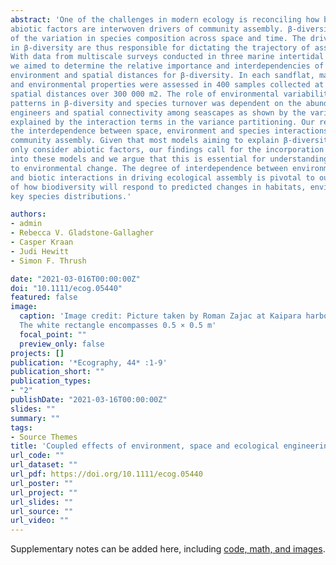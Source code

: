```yaml
---
abstract: 'One of the challenges in modern ecology is reconciling how biotic interactions and
abiotic factors are interwoven drivers of community assembly. β-diversity is a measure
of the variation in species composition across space and time. The drivers of variability
in β-diversity are thus responsible for dictating the trajectory of assembling communities.
With data from multiscale surveys conducted in three marine intertidal sandflats,
we aimed to determine the relative importance and interdependencies of biotic engineering,
environment and spatial distances for β-diversity. In each sandflat, macrofauna
and environmental properties were assessed in 400 samples collected at different
spatial distances over 300 000 m2. The role of environmental variability in driving
patterns in β-diversity and species turnover was dependent on the abundances of ecosystem
engineers and spatial connectivity among seascapes as shown by the variance
explained by the interaction terms in the variance partitioning. Our results highlight
the interdependence between space, environment and species interactions in driving
community assembly. Given that most models aiming to explain β-diversity variation
only consider abiotic factors, our findings call for the incorporation of biotic interactions
into these models and we argue that this is essential for understanding resilience
to environmental change. The degree of interdependence between environment, space
and biotic interactions in driving ecological assembly is pivotal to our understanding
of how biodiversity will respond to predicted changes in habitats, environment and
key species distributions.'

authors:
- admin
- Rebecca V. Gladstone-Gallagher
- Casper Kraan
- Judi Hewitt
- Simon F. Thrush

date: "2021-03-016T00:00:00Z"
doi: "10.1111/ecog.05440"
featured: false
image:
  caption: 'Image credit: Picture taken by Roman Zajac at Kaipara harbour, New Zealand. 
  The white rectangle encompasses 0.5 × 0.5 m'
  focal_point: ""
  preview_only: false
projects: []
publication: '*Ecography, 44* :1-9'
publication_short: ""
publication_types:
- "2"
publishDate: "2021-03-16T00:00:00Z"
slides: ""
summary: ""
tags:
- Source Themes
title: 'Coupled effects of environment, space and ecological engineering on seafloor beta‐diversity' 
url_code: ""
url_dataset: ""
url_pdf: https://doi.org/10.1111/ecog.05440
url_poster: ""
url_project: ""
url_slides: ""
url_source: ""
url_video: ""
---
```



Supplementary notes can be added here, including [code, math, and images](https://wowchemy.com/docs/writing-markdown-latex/).
